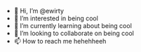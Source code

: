 - 👋 Hi, I’m @ewirty
- 👀 I’m interested in being cool
- 🌱 I’m currently learning about being cool
- 💞️ I’m looking to collaborate on being cool
- 📫 How to reach me hehehheeh

<!---
ewirty/ewirty is a ✨ special ✨ repository because its `README.md` (this file) appears on your GitHub profile.
You can click the Preview link to take a look at your changes.
--->
